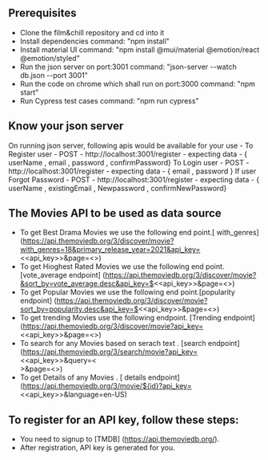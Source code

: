 ## Prerequisites
- Clone the film&chill repository and cd into it
- Install dependencies 
  command: "npm install"
- Install material UI
  command: "npm install @mui/material @emotion/react @emotion/styled"
- Run the json server on port:3001
  command: "json-server --watch db.json --port 3001"
- Run the code on chrome which shall run on port:3000
 command: "npm start"
- Run Cypress test cases 
  command: "npm run cypress"

## Know your json server
On running json server, following apis would be available for your use -
To Register user - POST - http://localhost:3001/register - expecting data - { userName , email , password , confirmPassword}
To Login user - POST - http://localhost:3001/register - expecting data - { email , password }
If user Forgot Password - POST - http://localhost:3001/register - expecting data - { userName , existingEmail , Newpassword , confirmNewPassword}


## The Movies API to be used as data source
- To get Best Drama Movies we use the following end point.[ with_genres]
(https://api.themoviedb.org/3/discover/movie?with_genres=18&primary_release_year=2021&api_key=<<api_key>>&page=<<page>>)
- To get Hioghest Rated Movies we use the following end point.[vote_average endpoint]
(https://api.themoviedb.org/3/discover/movie?&sort_by=vote_average.desc&api_key=$<<api_key>>&page=<<page>>)
- To get Popular Movies we use the following end point.[popularity endpoint]
(https://api.themoviedb.org/3/discover/movie?sort_by=popularity.desc&api_key=$<<api_key>>&page=<<page>>)
- To get trending Movies use the following endpoint. [Trending endpoint]
(https://api.themoviedb.org/3/discover/movie?api_key=<<api_key>>&page=<<page>>)
- To search for any Movies based on serach text . [search endpoint]
(https://api.themoviedb.org/3/search/movie?api_key=<<api_key>>&query=<<search>>&page=<<page>>)
- To get Details of any Movies . [ details endpoint]
(https://api.themoviedb.org/3/movie/${id}?api_key=<<api_key>>&language=en-US)


## To register for an API key, follow these steps:
- You need to signup to [TMDB] (https://api.themoviedb.org/).
- After registration, API key is generated for you.


